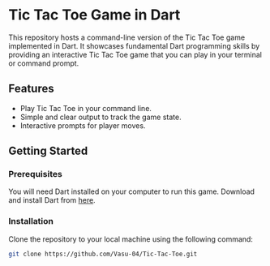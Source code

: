 # Tic Tac Toe Game in Dart

This repository hosts a command-line version of the Tic Tac Toe game implemented in Dart. It showcases fundamental Dart programming skills by providing an interactive Tic Tac Toe game that you can play in your terminal or command prompt.

## Features

- Play Tic Tac Toe in your command line.
- Simple and clear output to track the game state.
- Interactive prompts for player moves.

## Getting Started

### Prerequisites

You will need Dart installed on your computer to run this game. Download and install Dart from [here](https://dart.dev/get-dart).

### Installation

Clone the repository to your local machine using the following command:

```bash
git clone https://github.com/Vasu-04/Tic-Tac-Toe.git


